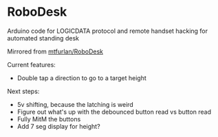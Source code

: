 # RoboDesk
Arduino code for LOGICDATA protocol and remote handset hacking for automated standing desk

Mirrored from [mtfurlan/RoboDesk](https://github.com/mtfurlan/RoboDesk)

Current features:
* Double tap a direction to go to a target height


Next steps:
* 5v shifting, because the latching is weird
* Figure out what's up with the debounced button read vs button read
* Fully MitM the buttons
* Add 7 seg display for height?
